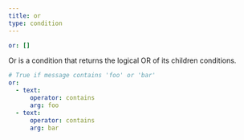 ```yaml
---
title: or
type: condition
---
```


```yaml
or: []
```

Or is a condition that returns the logical OR of its children conditions.

``` yaml
# True if message contains 'foo' or 'bar'
or:
  - text:
      operator: contains
      arg: foo
  - text:
      operator: contains
      arg: bar
```


